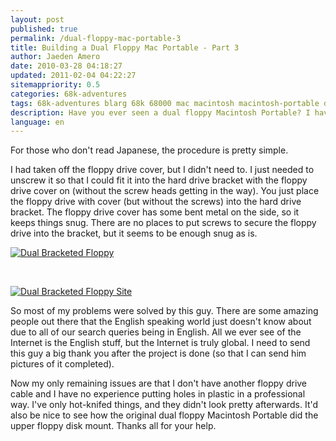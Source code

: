 ```yaml
---
layout: post
published: true
permalink: /dual-floppy-mac-portable-3
title: Building a Dual Floppy Mac Portable - Part 3
author: Jaeden Amero
date: 2010-03-28 04:18:27
updated: 2011-02-04 04:22:27
sitemappriority: 0.5
categories: 68k-adventures
tags: 68k-adventures blarg 68k 68000 mac macintosh macintosh-portable dual floppy
description: Have you ever seen a dual floppy Macintosh Portable? I haven't. Let's make one, part 3.
language: en
---
```

<p>For those who don't read Japanese, the procedure is pretty simple.</p>

<p>I had taken off the floppy drive cover, but I didn't need to. I just needed to unscrew it so that I could fit it into the hard drive bracket with the floppy drive cover on (without the screw heads getting in the way). You just place the floppy drive with cover (but without the screws) into the hard drive bracket. The floppy drive cover has some bent metal on the side, so it keeps things snug. There are no places to put screws to secure the floppy drive into the bracket, but it seems to be enough snug as is.</p>

<a href="http://static.patater.com/files/pictures/macportable_df-dual_bracketed_floppy.jpg"><img src="http://static.patater.com/files/pictures/thumb/macportable_df-dual_bracketed_floppy.jpg" alt="Dual Bracketed Floppy" /></a>

<br />

<a href="http://static.patater.com/files/pictures/macportable_df-dual_bracketed_floppy_side.jpg" class="postlink"><img src="http://static.patater.com/files/pictures/thumb/macportable_df-dual_bracketed_floppy_side.jpg" alt="Dual Bracketed Floppy Site" /></a>

<p>So most of my problems were solved by this guy. There are some amazing people out there that the English speaking world just doesn't know about due to all of our search queries being in English. All we ever see of the Internet is the English stuff, but the Internet is truly global. I need to send this guy a big thank you after the project is done (so that I can send him pictures of it completed).</p>

<p>Now my only remaining issues are that I don't have another floppy drive cable and I have no experience putting holes in plastic in a professional way. I've only hot-knifed things, and they didn't look pretty afterwards. It'd also be nice to see how the original dual floppy Macintosh Portable did the upper floppy disk mount. Thanks all for your help.</p>
